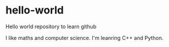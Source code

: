 # hello-world
Hello world repository to learn github

I like maths and computer science. I'm leanring C++ and Python.
